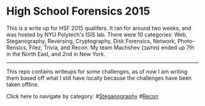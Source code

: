High School Forensics 2015
===================


This is a write up for HSF 2015 qualifers. It ran for around two weeks, and was hosted by NYU Polytech's ISIS lab. There were 10 categories: Web, Steganography, Reversing, Cryptography, Disk Forensics, Network, Photo-Rensics, Filez, Trivia, and Recon.
My team Machshev (מחשב) ended up 7th in the North East, and 2nd in New York. 

----------
This repo contains writeups for some challenges, as of now I am writing them based off what I still have locally because the challenges have been taken offline. 

Click here to navigate by category:
#[Steganography](stego.md)
#[Recon](recon.md)
